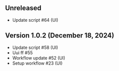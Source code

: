 ## Unreleased
- Update script #64 (UI)

## Version 1.0.2 (December 18, 2024)
- Update script #58 (UI)
- Uui ff #55
- Workflow update #52 (UI)
- Setup workflow #23 (UI)
